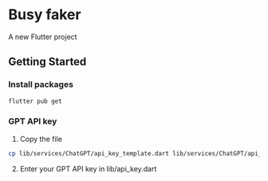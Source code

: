 # Busy faker

A new Flutter project

## Getting Started

### Install packages

```bash
flutter pub get
```

### GPT API key

1. Copy the file

```bash
cp lib/services/ChatGPT/api_key_template.dart lib/services/ChatGPT/api_key.dart
```

2. Enter your GPT API key in lib/api_key.dart
